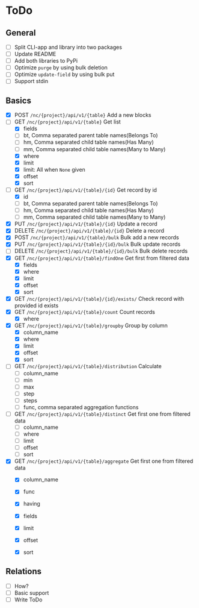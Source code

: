 # ToDo


## General

- [ ] Split CLI-app and library into two packages
- [ ] Update README
- [ ] Add both libraries to PyPi
- [ ] Optimize `purge` by using bulk deletion
- [ ] Optimize `update-field` by using bulk put
- [ ] Support stdin

## Basics

- [x] POST `/nc/{project}/api/v1/{table}` Add a new blocks
- [ ] GET `/nc/{project}/api/v1/{table}` Get list
	- [x] fields
	- [ ] bt, Comma separated parent table names(Belongs To)
	- [ ] hm, Comma separated child table names(Has Many)
	- [ ] mm, Comma separated child table names(Many to Many)
	- [x] where
	- [x] limit
	- [x] limit: All when `None` given
	- [x] offset
	- [x] sort
- [ ] GET `/nc/{project}/api/v1/{table}/{id}` Get record by id
	- [x] id
	- [ ] bt, Comma separated parent table names(Belongs To)
	- [ ] hm, Comma separated child table names(Has Many)
	- [ ] mm, Comma separated child table names(Many to Many)
- [x] PUT `/nc/{project}/api/v1/{table}/{id}` Update a record
- [x] DELETE `/nc/{project}/api/v1/{table}/{id}` Delete a record
- [x] POST `/nc/{project}/api/v1/{table}/bulk` Bulk add a new records
- [x] PUT `/nc/{project}/api/v1/{table}/{id}/bulk` Bulk update records
- [ ] DELETE `/nc/{project}/api/v1/{table}/{id}/bulk` Bulk delete records
- [x] GET `/nc/{project}/api/v1/{table}/findOne` Get first from filtered data
	- [x] fields
	- [x] where
	- [x] limit
	- [x] offset
	- [x] sort
- [x] GET `/nc/{project}/api/v1/{table}/{id}/exists/` Check record with provided id exists
- [x] GET `/nc/{project}/api/v1/{table}/count` Count records
	- [x] where
- [x] GET `/nc/{project}/api/v1/{table}/groupby` Group by column
	- [x] column_name
	- [x] where
	- [x] limit
	- [x] offset
	- [x] sort
- [ ] GET `/nc/{project}/api/v1/{table}/distribution` Calculate
	- [ ] column_name
	- [ ] min
	- [ ] max
	- [ ] step
	- [ ] steps
	- [ ] func, comma separated aggregation functions
- [ ] GET `/nc/{project}/api/v1/{table}/distinct` Get first one from filtered data
	- [ ] column_name
	- [ ] where
	- [ ] limit
	- [ ] offset
	- [ ] sort
- [x] GET `/nc/{project}/api/v1/{table}/aggregate` Get first one from filtered data
	- [x] column_name
	- [x] func
	- [x] having
	- [x] fields
	- [x] limit
	- [x] offset
	- [x] sort


## Relations

- [ ] How?
- [ ] Basic support
- [ ] Write ToDo
